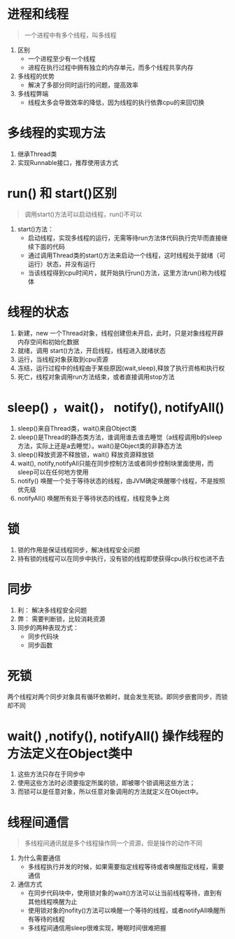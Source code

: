 # 进程和线程
>一个进程中有多个线程，叫多线程
1. 区别
    - 一个进程至少有一个线程
    - 进程在执行过程中拥有独立的内存单元，而多个线程共享内存
2. 多线程的优势
    - 解决了多部分同时运行的问题，提高效率
3. 多线程弊端
    - 线程太多会导致效率的降低，因为线程的执行依靠cpu的来回切换

# 多线程的实现方法
1. 继承Thread类
2. 实现Runnable接口，推荐使用该方式

# run() 和 start()区别
>调用start()方法可以启动线程，run()不可以
1. start()方法：
    - 启动线程，实现多线程的运行，无需等待run方法体代码执行完毕而直接继续下面的代码
    - 通过调用Thread类的start()方法来启动一个线程，这时线程处于就绪（可运行）状态，并没有运行
    - 当该线程得到cpu时间片，就开始执行run()方法，这里方法run()称为线程体

# 线程的状态
1. 新建，new 一个Thread对象，线程创建但未开启，此时，只是对象线程开辟内存空间和初始化数据
2. 就绪，调用 start()方法，开启线程，线程进入就绪状态
3. 运行，当线程对象获取到cpu资源
4. 冻结，运行过程中的线程由于某些原因(wait,sleep),释放了执行资格和执行权
5. 死亡，线程对象调用run方法结束，或者直接调用stop方法

# sleep() ，wait()， notify(), notifyAll() 
1. sleep()来自Thread类，wait()来自Object类
2. sleep()是Thread的静态类方法，谁调用谁去谁去睡觉（a线程调用b的sleep方法，实际上还是a去睡觉）。wait()是Object类的非静态方法
3. sleep()释放资源不释放锁，wait() 释放资源释放锁
4. wait(), notify,notifyAll只能在同步控制方法或者同步控制块里面使用，而sleep可以在任何地方使用
5. notify() 唤醒一个处于等待状态的线程，由JVM确定唤醒哪个线程，不是按照优先级
6. notifyAll() 唤醒所有处于等待状态的线程，线程竞争上岗

# 锁
1. 锁的作用是保证线程同步，解决线程安全问题
2. 持有锁的线程可以在同步中执行，没有锁的线程即使获得cpu执行权也进不去

# 同步
1. 利： 解决多线程安全问题
2. 弊： 需要判断锁，比较消耗资源
3. 同步的两种表现方式：
    - 同步代码块
    - 同步函数

# 死锁
两个线程对两个同步对象具有循环依赖时，就会发生死锁。即同步嵌套同步，而锁却不同

# wait() ,notify(), notifyAll() 操作线程的方法定义在Object类中
1. 这些方法只存在于同步中
2. 使用这些方法时必须要指定所属的锁，即被哪个锁调用这些方法；
3. 而锁可以是任意对象，所以任意对象调用的方法就定义在Object中。

# 线程间通信
>多线程间通讯就是多个线程操作同一个资源，但是操作的动作不同
1. 为什么需要通信
    - 多线程执行并发的时候，如果需要指定线程等待或者唤醒指定线程，需要通信
2. 通信方式
    - 在同步代码块中，使用锁对象的wait()方法可以让当前线程等待，直到有其他线程唤醒为止
    - 使用锁对象的nofity()方法可以唤醒一个等待的线程，或者notifyAll唤醒所有等待的线程
    - 多线程间通信用sleep很难实现，睡眠时间很难把握

